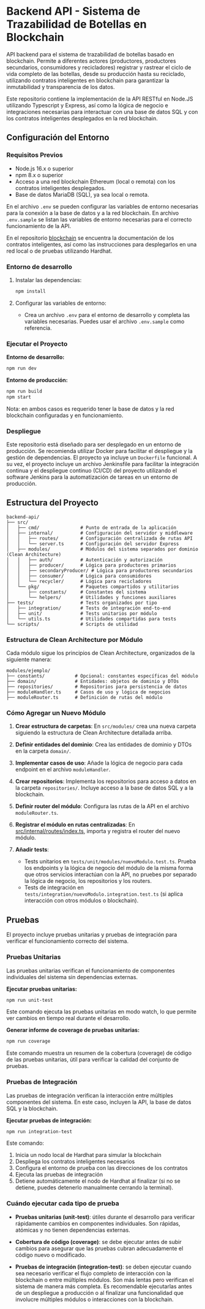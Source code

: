 # Backend API - Sistema de Trazabilidad de Botellas en Blockchain

API backend para el sistema de trazabilidad de botellas basado en blockchain. Permite a diferentes actores (productores, productores secundarios, consumidores y recicladores) registrar y rastrear el ciclo de vida completo de las botellas, desde su producción hasta su reciclado, utilizando contratos inteligentes en blockchain para garantizar la inmutabilidad y transparencia de los datos.

Este repositorio contiene la implementación de la API RESTful en Node.JS utilizando Typescript y Express, así como la lógica de negocio e integraciones necesarias para interactuar con una base de datos SQL y con los contratos inteligentes desplegados en la red blockchain.

## Configuración del Entorno

### Requisitos Previos

- Node.js 16.x o superior
- npm 8.x o superior
- Acceso a una red blockchain Ethereum (local o remota) con los contratos inteligentes desplegados.
- Base de datos MariaDB (SQL), ya sea local o remota.

En el archivo `.env` se pueden configurar las variables de entorno necesarias para la conexión a la base de datos y a la red blockchain. En archivo `.env.sample` se listan las variables de entorno necesarias para el correcto funcionamiento de la API.

En el repositorio [blockchain](../blockchain/README.md) se encuentra la documentación de los contratos inteligentes, así como las instrucciones para desplegarlos en una red local o de pruebas utilizando Hardhat.

### Entorno de desarrollo

1. Instalar las dependencias:

   ```bash
   npm install
   ```

2. Configurar las variables de entorno:

   - Crea un archivo `.env` para el entorno de desarrollo y completa las variables necesarias. Puedes usar el archivo `.env.sample` como referencia.

### Ejecutar el Proyecto

**Entorno de desarrollo:**

```bash
npm run dev
```

**Entorno de producción:**

```bash
npm run build
npm start
```

Nota: en ambos casos es requerido tener la base de datos y la red blockchain configuradas y en funcionamiento.

### Despliegue

Este repositorio está diseñado para ser desplegado en un entorno de producción. Se recomienda utilizar Docker para facilitar el despliegue y la gestión de dependencias. El proyecto ya incluye un `Dockerfile` funcional. A su vez, el proyecto incluye un archivo Jenkinsfile para facilitar la integración continua y el despliegue continuo (CI/CD) del proyecto utilizando el software Jenkins para la automatización de tareas en un entorno de producción.

## Estructura del Proyecto

```
backend-api/
├── src/
│   ├── cmd/               # Punto de entrada de la aplicación
│   ├── internal/          # Configuración del servidor y middleware
│   │   ├── routes/        # Configuración centralizada de rutas API
│   │   └── server.ts      # Configuración del servidor Express
│   ├── modules/           # Módulos del sistema separados por dominio (Clean Architecture)
│   │   ├── auth/          # Autenticación y autorización
│   │   ├── producer/      # Lógica para productores primarios
│   │   ├── secondaryProducer/ # Lógica para productores secundarios
│   │   ├── consumer/      # Lógica para consumidores
│   │   └── recycler/      # Lógica para recicladores
│   └── pkg/               # Paquetes compartidos y utilitarios
│       ├── constants/     # Constantes del sistema
│       └── helpers/       # Utilidades y funciones auxiliares
├── tests/                 # Tests organizados por tipo
│   ├── integration/       # Tests de integración end-to-end
│   ├── unit/              # Tests unitarios por módulo
│   └── utils.ts           # Utilidades compartidas para tests
└── scripts/               # Scripts de utilidad
```

### Estructura de Clean Architecture por Módulo

Cada módulo sigue los principios de Clean Architecture, organizados de la siguiente manera:

```
modules/ejemplo/
├── constants/           # Opcional: constantes específicas del módulo
├── domain/              # Entidades: objetos de dominio y DTOs
├── repositories/        # Repositorios para persistencia de datos
├── moduleHandler.ts     # Casos de uso y lógica de negocios
├── moduleRouter.ts      # Definición de rutas del módulo
```

### Cómo Agregar un Nuevo Módulo

1. **Crear estructura de carpetas**: En `src/modules/` crea una nueva carpeta siguiendo la estructura de Clean Architecture detallada arriba.

2. **Definir entidades del dominio**: Crea las entidades de dominio y DTOs en la carpeta `domain/`.

3. **Implementar casos de uso**: Añade la lógica de negocio para cada endpoint en el archivo `moduleHandler`.

4. **Crear repositorios**: Implementa los repositorios para acceso a datos en la carpeta `repositories/`. Incluye acceso a la base de datos SQL y a la blockchain.

5. **Definir router del módulo**: Configura las rutas de la API en el archivo `moduleRouter.ts`.

6. **Registrar el módulo en rutas centralizadas**: En [src/internal/routes/index.ts](./src/internal/server/routes.ts), importa y registra el router del nuevo módulo.

7. **Añadir tests**:
   - Tests unitarios en `tests/unit/modules/nuevoModulo.test.ts`. Prueba los endpoints y la lógica de negocio del módulo de la misma forma que otros servicios interactúan con la API, no pruebes por separado la lógica de negocio, los repositorios y los routers.
   - Tests de integración en `tests/integration/nuevoModulo.integration.test.ts` (si aplica interacción con otros módulos o blockchain).

## Pruebas

El proyecto incluye pruebas unitarias y pruebas de integración para verificar el funcionamiento correcto del sistema.

### Pruebas Unitarias

Las pruebas unitarias verifican el funcionamiento de componentes individuales del sistema sin dependencias externas.

**Ejecutar pruebas unitarias:**

```bash
npm run unit-test
```

Este comando ejecuta las pruebas unitarias en modo watch, lo que permite ver cambios en tiempo real durante el desarrollo.

**Generar informe de coverage de pruebas unitarias:**

```bash
npm run coverage
```

Este comando muestra un resumen de la cobertura (coverage) de código de las pruebas unitarias, útil para verificar la calidad del conjunto de pruebas.

### Pruebas de Integración

Las pruebas de integración verifican la interacción entre múltiples componentes del sistema. En este caso, incluyen la API, la base de datos SQL y la blockchain.

**Ejecutar pruebas de integración:**

```bash
npm run integration-test
```

Este comando:

1. Inicia un nodo local de Hardhat para simular la blockchain
2. Despliega los contratos inteligentes necesarios
3. Configura el entorno de prueba con las direcciones de los contratos
4. Ejecuta las pruebas de integración
5. Detiene automáticamente el nodo de Hardhat al finalizar (si no se detiene, puedes detenerlo manualmente cerrando la terminal).

### Cuándo ejecutar cada tipo de prueba

- **Pruebas unitarias (unit-test)**: útiles durante el desarrollo para verificar rápidamente cambios en componentes individuales. Son rápidas, atómicas y no tienen dependencias externas.

- **Cobertura de código (coverage)**: se debe ejecutar antes de subir cambios para asegurar que las pruebas cubran adecuadamente el código nuevo o modificado.

- **Pruebas de integración (integration-test)**: se deben ejecutar cuando sea necesario verificar el flujo completo de interacción con la blockchain o entre múltiples módulos. Son más lentas pero verifican el sistema de manera más completa. Es recomendable ejecutarlas antes de un despliegue a producción o al finalizar una funcionalidad que involucre múltiples módulos o interacciones con la blockchain.
